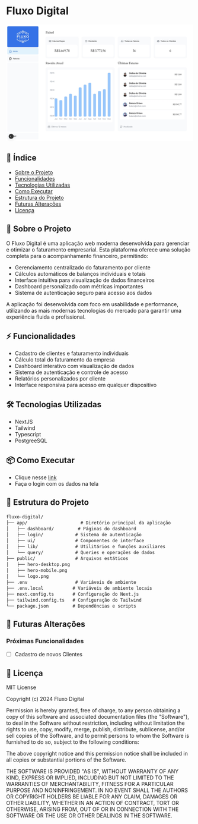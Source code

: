 # Fluxo Digital

<div align="center">
  <img src="public/hero-desktop.png" alt="Fluxo Digital Hero Image" width="800"/>
</div>

## 📑 Índice

- [Sobre o Projeto](#-sobre-o-projeto)
- [Funcionalidades](#-funcionalidades)
- [Tecnologias Utilizadas](#-tecnologias-utilizadas)
- [Como Executar](#-como-executar)
- [Estrutura do Projeto](#-estrutura-do-projeto)
- [Futuras Alterações](#-futuras-alterações)
- [Licença](#-licença)


## 🚀 Sobre o Projeto

O Fluxo Digital é uma aplicação web moderna desenvolvida para gerenciar e otimizar o faturamento empresarial. Esta plataforma oferece uma solução completa para o acompanhamento financeiro, permitindo:

- Gerenciamento centralizado do faturamento por cliente
- Cálculos automáticos de balanços individuais e totais
- Interface intuitiva para visualização de dados financeiros
- Dashboard personalizado com métricas importantes
- Sistema de autenticação seguro para acesso aos dados

A aplicação foi desenvolvida com foco em usabilidade e performance, utilizando as mais modernas tecnologias do mercado para garantir uma experiência fluida e profissional.

## ⚡ Funcionalidades

- Cadastro de clientes e faturamento individuais
- Cálculo total do faturamento da empresa
- Dashboard interativo com visualização de dados
- Sistema de autenticação e controle de acesso
- Relatórios personalizados por cliente
- Interface responsiva para acesso em qualquer dispositivo

## 🛠️ Tecnologias Utilizadas

- NextJS
- Tailwind
- Typescript
- PostgreeSQL

## 📦 Como Executar

- Clique nesse [link](https://nextjs-dashboard-flax-five-81.vercel.app/)
- Faça o login com os dados na tela

## 📁 Estrutura do Projeto

```
fluxo-digital/
├── app/                    # Diretório principal da aplicação
│   ├── dashboard/         # Páginas do dashboard
│   ├── login/            # Sistema de autenticação
│   ├── ui/               # Componentes de interface
│   ├── lib/              # Utilitários e funções auxiliares
│   └── query/            # Queries e operações de dados
├── public/               # Arquivos estáticos
│   ├── hero-desktop.png
│   ├── hero-mobile.png
│   └── logo.png
├── .env                  # Variáveis de ambiente
├── .env.local           # Variáveis de ambiente locais
├── next.config.ts       # Configuração do Next.js
├── tailwind.config.ts   # Configuração do Tailwind
└── package.json         # Dependências e scripts
```

## 🔮 Futuras Alterações

### Próximas Funcionalidades
- [ ] Cadastro de novos Clientes


## 📝 Licença

MIT License

Copyright (c) 2024 Fluxo Digital

Permission is hereby granted, free of charge, to any person obtaining a copy
of this software and associated documentation files (the "Software"), to deal
in the Software without restriction, including without limitation the rights
to use, copy, modify, merge, publish, distribute, sublicense, and/or sell
copies of the Software, and to permit persons to whom the Software is
furnished to do so, subject to the following conditions:

The above copyright notice and this permission notice shall be included in all
copies or substantial portions of the Software.

THE SOFTWARE IS PROVIDED "AS IS", WITHOUT WARRANTY OF ANY KIND, EXPRESS OR
IMPLIED, INCLUDING BUT NOT LIMITED TO THE WARRANTIES OF MERCHANTABILITY,
FITNESS FOR A PARTICULAR PURPOSE AND NONINFRINGEMENT. IN NO EVENT SHALL THE
AUTHORS OR COPYRIGHT HOLDERS BE LIABLE FOR ANY CLAIM, DAMAGES OR OTHER
LIABILITY, WHETHER IN AN ACTION OF CONTRACT, TORT OR OTHERWISE, ARISING FROM,
OUT OF OR IN CONNECTION WITH THE SOFTWARE OR THE USE OR OTHER DEALINGS IN THE
SOFTWARE.
